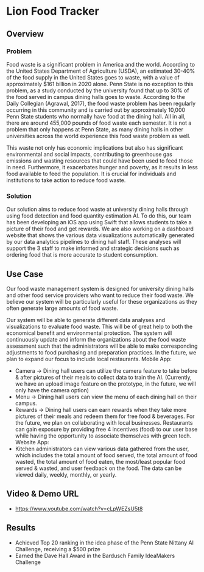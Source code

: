 # Lion Food Tracker

## Overview
### Problem
Food waste is a significant problem in America and the world. According to the
United States Department of Agriculture (USDA), an estimated 30-40% of the food supply
in the United States goes to waste, with a value of approximately $161 billion in 2020 alone.
Penn State is no exception to this problem, as a study conducted by the university found that
up to 30% of the food served in campus dining halls goes to waste. According to the Daily
Collegian (Agrawal, 2017), the food waste problem has been regularly occurring in this
community and is carried out by approximately 10,000 Penn State students who normally
have food at the dining hall. All in all, there are around 455,000 pounds of food waste each
semester. It is not a problem that only happens at Penn State, as many dining halls in other
universities across the world experience this food waste problem as well.

This waste not only has economic implications but also has significant environmental
and social impacts, contributing to greenhouse gas emissions and wasting resources that
could have been used to feed those in need. Furthermore, it exacerbates hunger and poverty,
as it results in less food available to feed the population. It is crucial for individuals and
institutions to take action to reduce food waste.

### Solution
Our solution aims to reduce food waste at university dining halls through using food
detection and food quantity estimation AI. To do this, our team has been developing an iOS
app using Swift that allows students to take a picture of their food and get rewards. We are
also working on a dashboard website that shows the various data visualizations automatically
generated by our data analytics pipelines to dining hall staff. These analyses will support the
3 staff to make informed and strategic decisions such as ordering food that is more accurate to
student consumption.

## Use Case
Our food waste management system is designed for university dining halls and other
food service providers who want to reduce their food waste. We believe our system will be
particularly useful for these organizations as they often generate large amounts of food
waste.

Our system will be able to generate different data analyses and visualizations to
evaluate food waste. This will be of great help to both the economical benefit and
environmental protection. The system will continuously update and inform the organizations
about the food waste assessment such that the administrators will be able to make
corresponding adjustments to food purchasing and preparation practices. In the future, we
plan to expand our focus to include local restaurants.
Mobile App:
- Camera → Dining hall users can utilize the camera feature to take before & after
pictures of their meals to collect data to train the AI. (Currently, we have an upload
image feature on the prototype, in the future, we will only have the camera option)
- Menu → Dining hall users can view the menu of each dining hall on their campus.
- Rewards → Dining hall users can earn rewards when they take more pictures of their
meals and redeem them for free food & beverages. For the future, we plan on
collaborating with local businesses. Restaurants can gain exposure by providing free
4 incentives (food) to our user base while having the opportunity to associate
themselves with green tech.
Website App:
- Kitchen administrators can view various data gathered from the user, which includes
the total amount of food served, the total amount of food wasted, the total amount of
food eaten, the most/least popular food served & wasted, and user feedback on the
food. The data can be viewed daily, weekly, monthly, or yearly.

## Video & Demo URL
- https://www.youtube.com/watch?v=cLpWEZsU5t8

## Results
- Achieved Top 20 ranking in the idea phase of the Penn State Nittany AI Challenge, receiving a $500 prize
- Earned the Dave Hall Award in the Bardusch Family IdeaMakers Challenge
